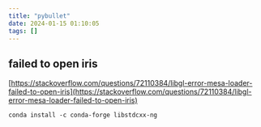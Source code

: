 ```yaml
---
title: "pybullet"
date: 2024-01-15 01:10:05
tags: []
---
```

## failed to open iris

[https://stackoverflow.com/questions/72110384/libgl-error-mesa-loader-failed-to-open-iris](https://stackoverflow.com/questions/72110384/libgl-error-mesa-loader-failed-to-open-iris)

```
conda install -c conda-forge libstdcxx-ng
```

